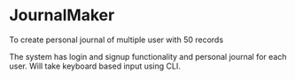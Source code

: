 # JournalMaker
To create personal journal of multiple user with 50 records

The system has login and signup functionality and personal journal for each user.
Will take keyboard based input using CLI.
